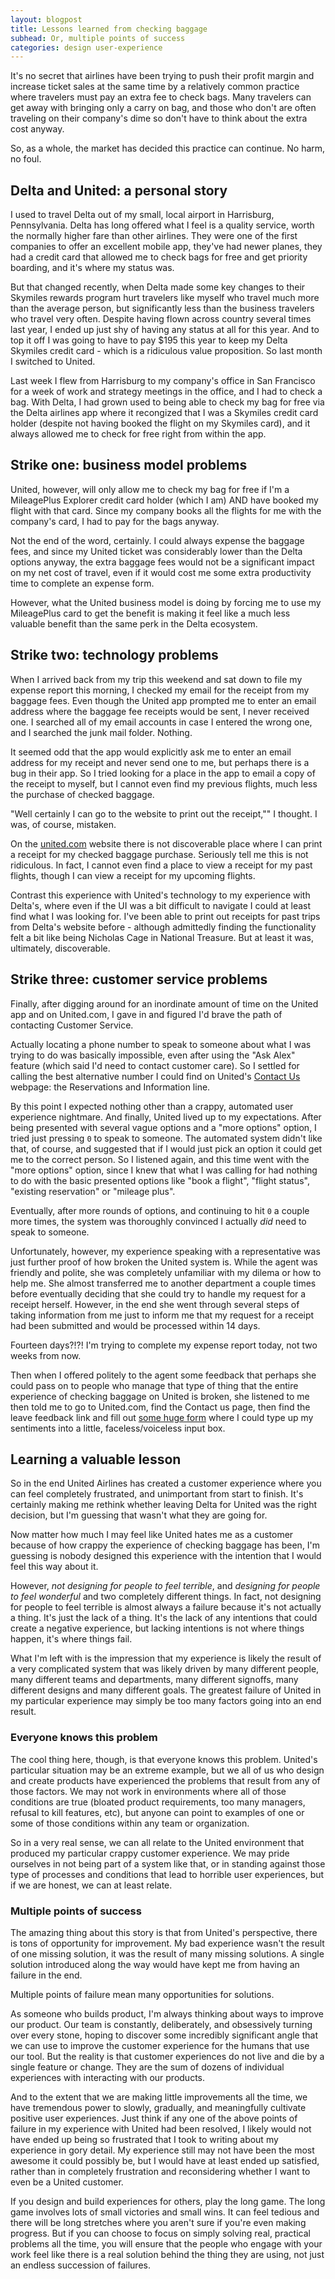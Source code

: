```yaml
---
layout: blogpost
title: Lessons learned from checking baggage
subhead: Or, multiple points of success
categories: design user-experience
---
```


It's no secret that airlines have been trying to push their profit margin and increase ticket sales at the same time by a relatively common practice where travelers must pay an extra fee to check bags. Many travelers can get away with bringing only a carry on bag, and those who don't are often traveling on their company's dime so don't have to think about the extra cost anyway.

So, as a whole, the market has decided this practice can continue. No harm, no foul.

## Delta and United: a personal story

I used to travel Delta out of my small, local airport in Harrisburg, Pennsylvania. Delta has long offered what I feel is a quality service, worth the normally higher fare than other airlines. They were one of the first companies to offer an excellent mobile app, they've had newer planes, they had a credit card that allowed me to check bags for free and get priority boarding, and it's where my status was.

But that changed recently, when Delta made some key changes to their Skymiles rewards program hurt travelers like myself who travel much more than the average person, but significantly less than the business travelers who travel very often. Despite having flown across country several times last year, I ended up just shy of having any status at all for this year. And to top it off I was going to have to pay $195 this year to keep my Delta Skymiles credit card - which is a ridiculous value proposition. So last month I switched to United.

Last week I flew from Harrisburg to my company's office in San Francisco for a week of work and strategy meetings in the office, and I had to check a bag. With Delta, I had grown used to being able to check my bag for free via the Delta airlines app where it recongized that I was a Skymiles credit card holder (despite not having booked the flight on my Skymiles card), and it always allowed me to check for free right from within the app.

## Strike one: business model problems

United, however, will only allow me to check my bag for free if I'm a MileagePlus Explorer credit card holder (which I am) AND have booked my flight with that card. Since my company books all the flights for me with the company's card, I had to pay for the bags anyway.

Not the end of the word, certainly. I could always expense the baggage fees, and since my United ticket was considerably lower than the Delta options anyway, the extra baggage fees would not be a significant impact on my net cost of travel, even if it would cost me some extra productivity time to complete an expense form.

However, what the United business model is doing by forcing me to use my MileagePlus card to get the benefit is making it feel like a much less valuable benefit than the same perk in the Delta ecosystem.

## Strike two: technology problems

When I arrived back from my trip this weekend and sat down to file my expense report this morning, I checked my email for the receipt from my baggage fees. Even though the United app prompted me to enter an email address where the baggage fee receipts would be sent, I never received one. I searched all of my email accounts in case I entered the wrong one, and I searched the junk mail folder. Nothing.

It seemed odd that the app would explicitly ask me to enter an email address for my receipt and never send one to me, but perhaps there is a bug in their app. So I tried looking for a place in the app to email a copy of the receipt to myself, but I cannot even find my previous flights, much less the purchase of checked baggage.

"Well certainly I can go to the website to print out the receipt,"" I thought. I was, of course, mistaken.

On the [united.com](https://united.com) website there is not discoverable place where I can print a receipt for my checked baggage purchase. Seriously tell me this is not ridiculous. In fact, I cannot even find a place to view a receipt for my past flights, though I can view a receipt for my upcoming flights.

Contrast this experience with United's technology to my experience with Delta's, where even if the UI was a bit difficult to navigate I could at least find what I was looking for. I've been able to print out receipts for past trips from Delta's website before - although admittedly finding the functionality felt a bit like being Nicholas Cage in National Treasure. But at least it was, ultimately, discoverable.

## Strike three: customer service problems

Finally, after digging around for an inordinate amount of time on the United app and on United.com, I gave in and figured I'd brave the path of contacting Customer Service.

Actually locating a phone number to speak to someone about what I was trying to do was basically impossible, even after using the "Ask Alex" feature (which said I'd need to contact customer care). So I settled for calling the best alternative number I could find on United's [Contact Us](https://www.united.com/web/en-US/content/Contact/reservations/default.aspx?camp=virtual_expert) webpage: the Reservations and Information line.

By this point I expected nothing other than a crappy, automated user experience nightmare. And finally, United lived up to my expectations. After being presented with several vague options and a "more options" option, I tried just pressing `0` to speak to someone. The automated system didn't like that, of course, and suggested that if I would just pick an option it could get me to the correct person. So I listened again, and this time went with the "more options" option, since I knew that what I was calling for had nothing to do with the basic presented options like "book a flight", "flight status", "existing reservation" or "mileage plus".

Eventually, after more rounds of options, and continuing to hit `0` a couple more times, the system was thoroughly convinced I actually *did* need to speak to someone.

Unfortunately, however, my experience speaking with a representative was just further proof of how broken the United system is. While the agent was friendly and polite, she was completely unfamiliar with my dilema or how to help me. She almost transferred me to another department a couple times before eventually deciding that she could try to handle my request for a receipt herself. However, in the end she went through several steps of taking information from me just to inform me that my request for a receipt had been submitted and would be processed within 14 days.

Fourteen days?!?! I'm trying to complete my expense report today, not two weeks from now.

Then when I offered politely to the agent some feedback that perhaps she could pass on to people who manage that type of thing that the entire experience of checking baggage on United is broken, she listened to me then told me to go to United.com, find the Contact us page, then find the leave feedback link and fill out [some huge form](https://www.united.com/web/en-US/content/Contact/customer/default.aspx) where I could type up my sentiments into a little, faceless/voiceless input box.

## Learning a valuable lesson

So in the end United Airlines has created a customer experience where you can feel completely frustrated, and unimportant from start to finish. It's certainly making me rethink whether leaving Delta for United was the right decision, but I'm guessing that wasn't what they are going for.

Now matter how much I may feel like United hates me as a customer because of how crappy the experience of checking baggage has been, I'm guessing is nobody designed this experience with the intention that I would feel this way about it.

However, *not designing for people to feel terrible*, and *designing for people to feel wonderful* and two completely different things. In fact, not designing for people to feel terrible is almost always a failure because it's not actually a thing. It's just the lack of a thing. It's the lack of any intentions that could create a negative experience, but lacking intentions is not where things happen, it's where things fail.

What I'm left with is the impression that my experience is likely the result of a very complicated system that was likely driven by many different people, many different teams and departments, many different signoffs, many different designs and many different goals. The greatest failure of United in my particular experience may simply be too many factors going into an end result.

### Everyone knows this problem

The cool thing here, though, is that everyone knows this problem. United's particular situation may be an extreme example, but we all of us who design and create products have experienced the problems that result from any of those factors. We may not work in environments where all of those conditions are true (bloated product requirements, too many managers, refusal to kill features, etc), but anyone can point to examples of one or some of those conditions within any team or organization.

So in a very real sense, we can all relate to the United environment that produced my particular crappy customer experience. We may pride ourselves in not being part of a system like that, or in standing against those type of processes and conditions that lead to horrible user experiences, but if we are honest, we can at least relate.

### Multiple points of success

The amazing thing about this story is that from United's perspective, there is tons of opportunity for improvement. My bad experience wasn't the result of one missing solution, it was the result of many missing solutions. A single solution introduced along the way would have kept me from having an failure in the end.

Multiple points of failure mean many opportunities for solutions.

As someone who builds product, I'm always thinking about ways to improve our product. Our team is constantly, deliberately, and obsessively turning over every stone, hoping to discover some incredibly significant angle that we can use to improve the customer experience for the humans that use our tool. But the reality is that customer experiences do not live and die by a single feature or change. They are the sum of dozens of individual experiences with interacting with our products.

And to the extent that we are making little improvements all the time, we have tremendous power to slowly, gradually, and meaningfully cultivate positive user experiences. Just think if any one of the above points of failure in my experience with United had been resolved, I likely would not have ended up being so frustrated that I took to writing about my experience in gory detail. My experience still may not have been the most awesome it could possibly be, but I would have at least ended up satisfied, rather than in completely frustration and reconsidering whether I want to even be a United customer.

If you design and build experiences for others, play the long game. The long game involves lots of small victories and small wins. It can feel tedious and there will be long stretches where you aren't sure if you're even making progress. But if you can choose to focus on simply solving real, practical problems all the time, you will ensure that the people who engage with your work feel like there is a real solution behind the thing they are using, not just an endless succession of failures.
